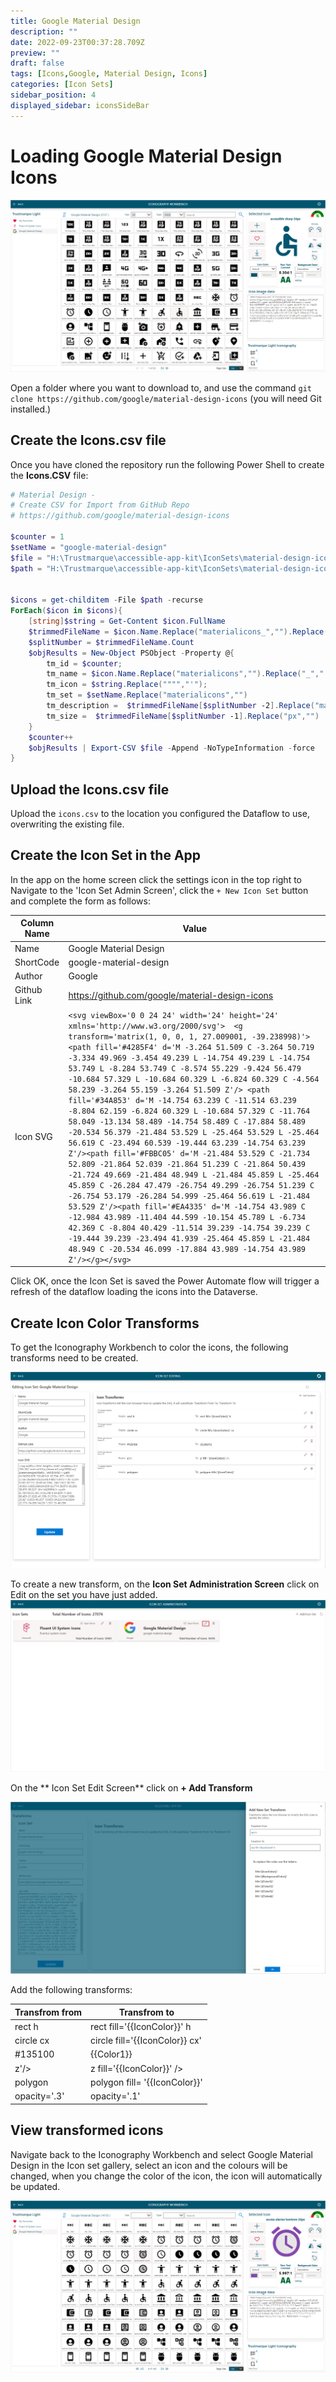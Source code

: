 ```yaml
---
title: Google Material Design
description: ""
date: 2022-09-23T00:37:28.709Z
preview: ""
draft: false
tags: [Icons,Google, Material Design, Icons]
categories: [Icon Sets]
sidebar_position: 4
displayed_sidebar: iconsSideBar
---
```


# Loading Google Material Design Icons

![New Icon Set](../icons/assets/google-icon-set.png)

Open a folder where you want to download to, and use the command ```git clone https://github.com/google/material-design-icons``` (you will need Git installed.)

## Create the Icons.csv file

Once you have cloned the repository run the following Power Shell to create the **Icons.CSV** file:

```powershell
# Material Design - 
# Create CSV for Import from GitHub Repo
# https://github.com/google/material-design-icons

$counter = 1
$setName = "google-material-design"
$file = "H:\Trustmarque\accessible-app-kit\IconSets\material-design-icons\icons.csv"
$path = "H:\Trustmarque\accessible-app-kit\IconSets\material-design-icons\src\*.svg"


$icons = get-childitem -File $path -recurse
ForEach($icon in $icons){
    [string]$string = Get-Content $icon.FullName
    $trimmedFileName = $icon.Name.Replace("materialicons_","").Replace(".svg","").Split("_")
    $splitNumber = $trimmedFileName.Count
    $objResults = New-Object PSObject -Property @{
        tm_id = $counter;
        tm_name = $icon.Name.Replace("materialicons","").Replace("_"," ").Replace(".svg","");
        tm_icon = $string.Replace("""","'");
        tm_set = $setName.Replace("materialicons","")
        tm_description =  $trimmedFileName[$splitNumber -2].Replace("materialicons","")
        tm_size =  $trimmedFileName[$splitNumber -1].Replace("px","")
    }
    $counter++
    $objResults | Export-CSV $file -Append -NoTypeInformation -force
}

```

## Upload the Icons.csv file

Upload the ```icons.csv``` to the location you configured the Dataflow to use, overwriting the existing file.

## Create the Icon Set in the App

In the app on the home screen click the settings icon in the top right to Navigate to the 'Icon Set Admin Screen', click the ```+ New Icon Set``` button and complete the form as follows:

| Column Name | Value |
|--------|---------|
| Name   | Google Material Design|
| ShortCode | google-material-design|
| Author | Google |
| Github Link | https://github.com/google/material-design-icons |
| Icon SVG | ```<svg viewBox='0 0 24 24' width='24' height='24' xmlns='http://www.w3.org/2000/svg'>  <g transform='matrix(1, 0, 0, 1, 27.009001, -39.238998)'><path fill='#4285F4' d='M -3.264 51.509 C -3.264 50.719 -3.334 49.969 -3.454 49.239 L -14.754 49.239 L -14.754 53.749 L -8.284 53.749 C -8.574 55.229 -9.424 56.479 -10.684 57.329 L -10.684 60.329 L -6.824 60.329 C -4.564 58.239 -3.264 55.159 -3.264 51.509 Z'/> <path fill='#34A853' d='M -14.754 63.239 C -11.514 63.239 -8.804 62.159 -6.824 60.329 L -10.684 57.329 C -11.764 58.049 -13.134 58.489 -14.754 58.489 C -17.884 58.489 -20.534 56.379 -21.484 53.529 L -25.464 53.529 L -25.464 56.619 C -23.494 60.539 -19.444 63.239 -14.754 63.239 Z'/><path fill='#FBBC05' d='M -21.484 53.529 C -21.734 52.809 -21.864 52.039 -21.864 51.239 C -21.864 50.439 -21.724 49.669 -21.484 48.949 L -21.484 45.859 L -25.464 45.859 C -26.284 47.479 -26.754 49.299 -26.754 51.239 C -26.754 53.179 -26.284 54.999 -25.464 56.619 L -21.484 53.529 Z'/><path fill='#EA4335' d='M -14.754 43.989 C -12.984 43.989 -11.404 44.599 -10.154 45.789 L -6.734 42.369 C -8.804 40.429 -11.514 39.239 -14.754 39.239 C -19.444 39.239 -23.494 41.939 -25.464 45.859 L -21.484 48.949 C -20.534 46.099 -17.884 43.989 -14.754 43.989 Z'/></g></svg>``` |

Click OK, once the Icon Set is saved the Power Automate flow will trigger a refresh of the dataflow loading the icons into the Dataverse.

## Create Icon Color Transforms
To get the Iconography Workbench to color the icons, the following transforms need to be created.

![New Icon Set](../icons/assets/edit-google-material-design.png)

To create a new transform, on the **Icon Set Administration Screen** click on Edit on the set you have just added.
![icon-set-edit](../icons/assets/icon-set-edit.png)

On the ** Icon Set Edit Screen** click on **+ Add Transform**

![icon-set-transform](../icons/assets/icon-set-transform.png)

Add the following transforms:

| Transfrom from | Transfrom to |
|--------|---------|
| rect h | rect fill='{{IconColor}}' h |
| circle cx | circle fill='{{IconColor}} cx' |
| #135100 | {{Color1}}|
| z'/> | z fill='{{IconColor}}' /> |
| polygon | polygon fill= '{{IconColor}}'|
| opacity='.3' |opacity='.1'|

## View transformed icons

Navigate back to the Iconography Workbench and select Google Material Design in the Icon set gallery, select an icon and the colours will be changed, when you change the color of the icon, the icon will automatically be updated.

![Google Icons](./assets/google-transformed.png)